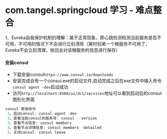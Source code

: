 # com.tangel.springcloud 学习 - 难点整合

1、Eureka自我保护机制的理解：属于正常现象，即心跳检测检测当前服务是否不可用，不可用的情况下不会进行立刻清除（某时刻某一个微服务不可用了，Eureka不会立刻清理，依旧会对该微服务的信息进行保存）

#### 安装consul
   * 下载安装consul`https://www.consul.io/downloads`
   * 安装完成会有一个consul.exe的启动文件,启动完成之后在exe文件中输入命令`consul agent -dev`启动成功
   * 访问`http://localhost:8500/ui/dc1/services`地址可以看到启动后的consul图形化界面
 ```java
 consul 常用命令
  1、启动consul: consul agent -dev
  2、查看当前consul的版本号: consul --version
  3、查看节点信息: consul members
  4、查看节点详情信息: consul members -detailed
  5、关闭consul: consul leave
 ``` 